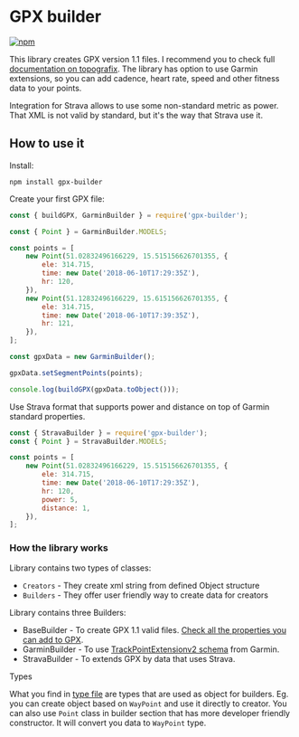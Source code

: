 # GPX builder

[![npm](https://img.shields.io/npm/v/gpx-builder.svg)](https://www.npmjs.com/package/gpx-builder) 

This library creates GPX version 1.1 files. I recommend you to check full [documentation on topografix](http://www.topografix.com/gpx/1/1/). The library has option to use Garmin extensions, so you can add cadence, heart rate, speed and other fitness data to your points.

Integration for Strava allows to use some non-standard metric as power. That XML is not valid by standard, but it's the way that Strava use it.

## How to use it

Install:

```nodedaemon
npm install gpx-builder
```

Create your first GPX file:

```javascript
const { buildGPX, GarminBuilder } = require('gpx-builder');

const { Point } = GarminBuilder.MODELS;

const points = [
    new Point(51.02832496166229, 15.515156626701355, {
        ele: 314.715,
        time: new Date('2018-06-10T17:29:35Z'),
        hr: 120,
    }),
    new Point(51.12832496166229, 15.615156626701355, {
        ele: 314.715,
        time: new Date('2018-06-10T17:39:35Z'),
        hr: 121,
    }),
];

const gpxData = new GarminBuilder();

gpxData.setSegmentPoints(points);

console.log(buildGPX(gpxData.toObject()));

```

Use Strava format that supports power and distance on top of Garmin standard properties.

```javascript
const { StravaBuilder } = require('gpx-builder');
const { Point } = StravaBuilder.MODELS;

const points = [
    new Point(51.02832496166229, 15.515156626701355, {
        ele: 314.715,
        time: new Date('2018-06-10T17:29:35Z'),
        hr: 120,
        power: 5,
        distance: 1,
    }),
];
```

### How the library works

Library contains two types of classes:

- `Creators` - They create xml string from defined Object structure
- `Builders` - They offer user friendly way to create data for creators

Library contains three Builders:

- BaseBuilder - To create GPX 1.1 valid files. [Check all the properties you can add to GPX](https://github.com/fabulator/gpx-builder/blob/master/src/builder/BaseBuilder/BaseBuilder.ts).
- GarminBuilder - To use [TrackPointExtensionv2 schema](https://www8.garmin.com/xmlschemas/TrackPointExtensionv2.xsd) from Garmin.
- StravaBuilder - To extends GPX by data that uses Strava.

Types

What you find in [type file](https://github.com/fabulator/gpx-builder/blob/master/src/types.ts) are types that are used as object for builders. Eg. you can create object based on `WayPoint` and use it directly to creator. You can also use `Point` class in builder section that has more developer friendly constructor. It will convert you data to `WayPoint` type.   

